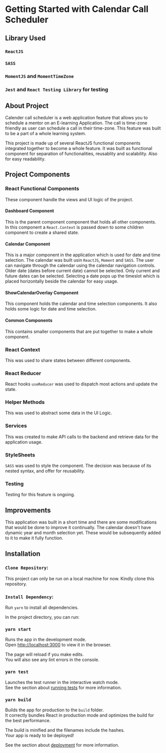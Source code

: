 # Getting Started with Calendar Call Scheduler

## Library Used
### `ReactJS`
### `SASS`
### `MomentJS` and  `MomentTimeZone`
### `Jest` and `React Testing Library` for testing

## About Project

Calender call scheduler is a web application feature that allows you to schedule a mentor on an E-learning Application. The call is time-zone friendly as user can schedule a call in their time-zone.
This feature was built to be a part of a whole learning system. 

This project is made up of several ReactJS functional components integrated together to become a whole feature.
It was built as functional component for separation of functionalities, reusablity and scalability. Also for easy readability.

## Project Components

### React Functional Components
These component handle the views and UI logic of the project.

#### Dashboard Component
This is the parent component component that holds all other components. In this component a `React.Context` is passed down to some children component to create a shared state.

#### Calendar Component
This is a major component in the application which is used for date and time selection. The calendar was built usin `ReactJS`, `Moment` and `SASS`.
The user can navigate through the calendar using the calendar navigation controls. Older date (dates before current date) cannot be selected. Only current and future dates can be selected.
Selecting a date pops up the timeslot which is placed horizontally beside the calendar for easy usage.

#### ShowCalendarOverlay Component
This component holds the calendar and time selection components. It also holds some logic for date and time selection.
#### Common Components
This contains smaller components that are put together to make a whole component.

### React Context
This was used to share states between different components.

### React Reducer
React hooks `useReducer` was used to dispatch most actions and update the state.

### Helper Methods
This was used to abstract some data in the UI Logic.

### Services
This was created to make API calls to the backend and retrieve data for the application usage.

### StyleSheets
`SASS` was used to style the component. The decision was because of its nested syntax, and offer for reusability.

### Testing
Testing for this feature is ongoing.

## Improvements
This application was built in a short time and there are some modifications that would be done to improve it continually.
The calendar doesn't have dynamic year and month selection yet. These would be subsequently added to it to make it fully function.

## Installation
### `Clone Repository`:
This project can only be run on a local machine for now. Kindly clone this repository.

### `Install Dependency`:
Run `yarn` to install all dependencies.


In the project directory, you can run:

### `yarn start`

Runs the app in the development mode.\
Open [http://localhost:3000](http://localhost:3000) to view it in the browser.

The page will reload if you make edits.\
You will also see any lint errors in the console.

### `yarn test`

Launches the test runner in the interactive watch mode.\
See the section about [running tests](https://facebook.github.io/create-react-app/docs/running-tests) for more information.

### `yarn build`

Builds the app for production to the `build` folder.\
It correctly bundles React in production mode and optimizes the build for the best performance.

The build is minified and the filenames include the hashes.\
Your app is ready to be deployed!

See the section about [deployment](https://facebook.github.io/create-react-app/docs/deployment) for more information.
